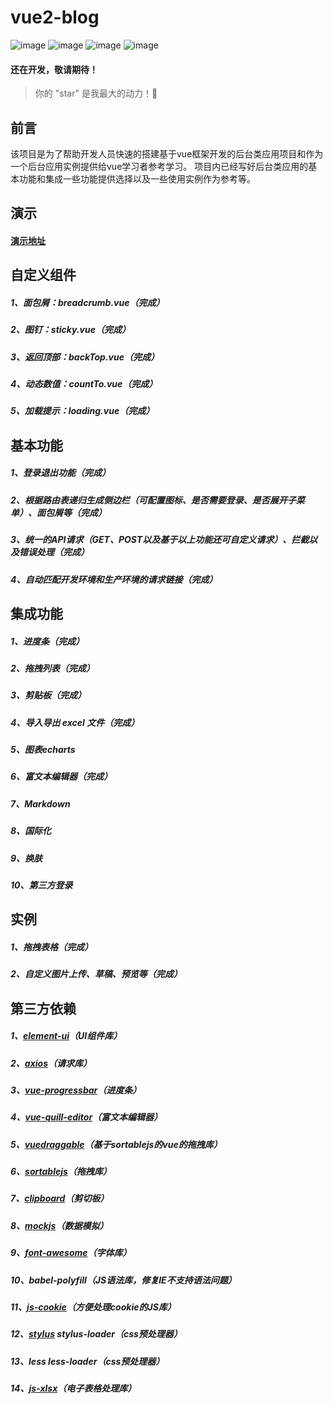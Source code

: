 # vue2-blog

![image](https://img.shields.io/badge/vue-2.5.9-blue.svg)
![image](https://img.shields.io/badge/vue--router-3.0.1-blue.svg)
![image](https://img.shields.io/badge/vuex-3.0.1-blue.svg)
![image](https://img.shields.io/badge/element--ui-2.0.7-blue.svg)

#### 还在开发，敬请期待！
> 你的 "star" 是我最大的动力！🌹


## 前言

该项目是为了帮助开发人员快速的搭建基于vue框架开发的后台类应用项目和作为一个后台应用实例提供给vue学习者参考学习。
项目内已经写好后台类应用的基本功能和集成一些功能提供选择以及一些使用实例作为参考等。

## 演示
#### [演示地址](http://blog.liansixin.win)

## 自定义组件
##### 1、面包屑：breadcrumb.vue（完成）
##### 2、图钉：sticky.vue（完成）
##### 3、返回顶部：backTop.vue（完成）
##### 4、动态数值：countTo.vue（完成）
##### 5、加载提示：loading.vue（完成）

## 基本功能
##### 1、登录退出功能（完成）
##### 2、根据路由表递归生成侧边栏（可配置图标、是否需要登录、是否展开子菜单）、面包屑等（完成）
##### 3、统一的API请求（GET、POST以及基于以上功能还可自定义请求）、拦截以及错误处理（完成）
##### 4、自动匹配开发环境和生产环境的请求链接（完成）

## 集成功能
##### 1、进度条（完成）
##### 2、拖拽列表（完成）
##### 3、剪贴板（完成）
##### 4、导入导出 excel 文件（完成）
##### 5、图表echarts
##### 6、富文本编辑器（完成）
##### 7、Markdown
##### 8、国际化
##### 9、换肤
##### 10、第三方登录

## 实例
##### 1、拖拽表格（完成）
##### 2、自定义图片上传、草稿、预览等（完成）

## 第三方依赖
##### 1、[element-ui](https://github.com/ElemeFE/element)（UI组件库）
##### 2、[axios](https://github.com/axios/axios)（请求库）
##### 3、[vue-progressbar](https://github.com/hilongjw/vue-progressbar)（进度条）
##### 4、[vue-quill-editor](https://github.com/surmon-china/vue-quill-editor)（富文本编辑器）
##### 5、[vuedraggable](https://github.com/SortableJS/Vue.Draggable)（基于sortablejs的vue的拖拽库）
##### 6、[sortablejs](https://github.com/RubaXa/Sortable)（拖拽库）
##### 7、[clipboard](https://github.com/zenorocha/clipboard.js)（剪切板）
##### 8、[mockjs](https://github.com/nuysoft/Mock/tree/refactoring)（数据模拟）
##### 9、[font-awesome](http://fontawesome.io/icons/)（字体库）
##### 10、babel-polyfill（JS语法库，修复IE不支持语法问题）
##### 11、[js-cookie](https://github.com/js-cookie/js-cookie)（方便处理cookie的JS库）
##### 12、[stylus](https://github.com/stylus/stylus) stylus-loader（css预处理器）
##### 13、less less-loader（css预处理器）
##### 14、[js-xlsx](https://github.com/SheetJS/js-xlsx)（电子表格处理库）
